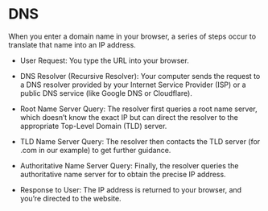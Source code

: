# DNS

When you enter a domain name in your browser, a series of steps occur to translate that name into an IP address.

- User Request: You type the URL into your browser.
- DNS Resolver (Recursive Resolver): Your computer sends the request to a DNS resolver provided by your Internet Service Provider (ISP) or a public DNS service (like Google DNS or Cloudflare).

- Root Name Server Query: The resolver first queries a root name server, which doesn’t know the exact IP but can direct the resolver to the appropriate Top-Level Domain (TLD) server.

- TLD Name Server Query: The resolver then contacts the TLD server (for .com in our example) to get further guidance.

- Authoritative Name Server Query: Finally, the resolver queries the authoritative name server for  to obtain the precise IP address.

- Response to User: The IP address is returned to your browser, and you’re directed to the website.